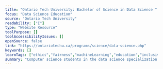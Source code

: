 ```yaml
---
title: "Ontario Tech University: Bachelor of Science in Data Science "
focus: "Data Science Education"
source: "Ontario Tech University"
readability: ["I"]
type: "Website Resource"
toolPurpose: []
toolAccessibilityIssues: []
openSource: false
link: "https://ontariotechu.ca/programs/science/data-science.php"
keywords: []
learnTags: ["ethics","fairness","machineLearning","education","inclusivePractice","canadianLandscape"]
summary: "Computer science students in the data science specialization develop critical problem-solving, analytical and computational skills that enables students to turn vast quantities of data into insight. "
---
```


